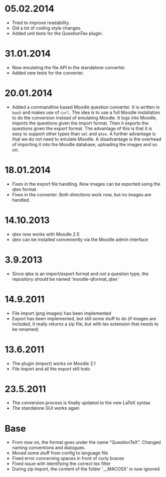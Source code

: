 05.02.2014
==========
- Tried to improve readability.
- Did a lot of coding style changes.
- Added unit tests for the QuestionTex plugin.

31.01.2014
==========
- Now emulating the file API in the standalone converter.
- Added new tests for the converter.

20.01.2014
==========
- Added a commandline based Moodle question converter.
  It is written in `bash` and makes use of `curl`.
  The idea is to use a full Moodle installation
  to do the conversion instead of emulating Moodle. It logs
  into Moodle, imports the questions given the import format.
  Then it exports the questions given the export format. The
  advantage of this is that it is easy to support other types
  than `xml` and `qtex`. A further advantage is that we do
  not need to emulate Moodle. A disadvantage is the overhead
  of importing it into the Moodle database, uploading the images and so on.

18.01.2014
==========
- Fixes in the export file handling.
  Now images can be exported using the qtex format.
- Fixes in the converter.
  Both directions work now, but no images are handled.

14.10.2013
=========
- qtex now works with Moodle 2.5
- qtex can be installed conveniently via the Moodle admin interface

3.9.2013
=======
- Since qtex is an import/export format and *not* a question type,
  the repository should be named 'moodle-qformat_qtex'

14.9.2011
=======
- File import (png images) has been implemented
- Export has been implemented, but still some stuff to do
  (if images are included, it really returns a zip file, but with tex
  extension that needs to be renamed)


13.6.2011
=======
- The plugin (import) works on Moodle 2.1
- File import and all the export still todo

23.5.2011
=======
- The conversion process is finally updated to the new LaTeX syntax
- The standalone GUI works again


Base
====
- From now on, the format goes under the name "QuestionTeX". Changed naming
  conventions and dialogues. 
- Moved some stuff from config to language file  
- Fixed error concerning spaces in front of curly braces
- Fixed issue with identifying the correct tex filter
- During zip import, the content of the folder '__MACOSX' is now ignored
